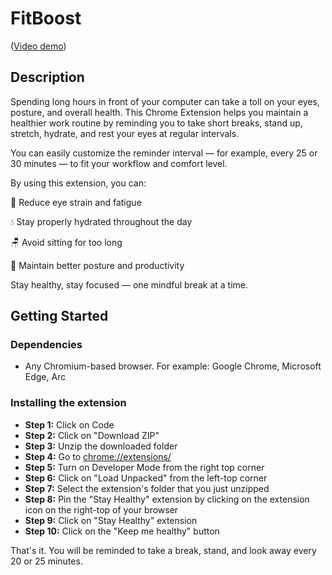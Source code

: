 # FitBoost

([Video demo](https://youtu.be/9pcToFSSlQ8?si=Puibx7Qw1aSG7SHR))

## Description

Spending long hours in front of your computer can take a toll on your eyes, posture, and overall health. This Chrome Extension helps you maintain a healthier work routine by reminding you to take short breaks, stand up, stretch, hydrate, and rest your eyes at regular intervals.

You can easily customize the reminder interval — for example, every 25 or 30 minutes — to fit your workflow and comfort level.

By using this extension, you can:

👀 Reduce eye strain and fatigue

💧 Stay properly hydrated throughout the day

🪑 Avoid sitting for too long

💪 Maintain better posture and productivity

Stay healthy, stay focused — one mindful break at a time.

## Getting Started

### Dependencies

* Any Chromium-based browser. For example: Google Chrome, Microsoft Edge, Arc

### Installing the extension

* **Step 1:** Click on Code
* **Step 2:** Click on "Download ZIP"
* **Step 3:** Unzip the downloaded folder
* **Step 4:** Go to [chrome://extensions/](chrome://extensions/)
* **Step 5:** Turn on Developer Mode from the right top corner
* **Step 6:** Click on "Load Unpacked" from the left-top corner
* **Step 7:** Select the extension's folder that you just unzipped
* **Step 8:** Pin the "Stay Healthy" extension by clicking on the extension icon on the right-top of your browser
* **Step 9:** Click on "Stay Healthy" extension
* **Step 10:** Click on the "Keep me healthy" button

That's it. You will be reminded to take a break, stand, and look away every 20 or 25 minutes.

